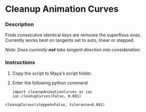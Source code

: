 # Cleanup Animation Curves

### Description

Finds consecutive identical keys are removes the superflous ones. Currently works best on tangents set to auto, linear or stepped.

_Note: Does currently **not** take tangent direction into consideration._

### Instructions

1. Copy the script to Maya's script folder.
2. Enter the following python command

    ```
    import cleanupAnimationCurves as cac
    cac.cleanupCurves(False, 0.001)
    ```


```
cleanupCurves(stepped=False, tolerance=0.001)
```